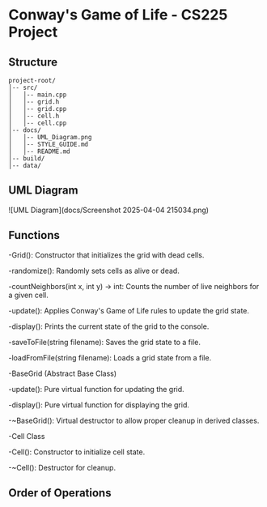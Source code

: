 # Conway's Game of Life - CS225 Project

## Structure
```
project-root/
│-- src/
│   │-- main.cpp
│   │-- grid.h
│   │-- grid.cpp
│   │-- cell.h
│   │-- cell.cpp
│-- docs/
│   │-- UML_Diagram.png
│   │-- STYLE_GUIDE.md
│   │-- README.md
│-- build/
│-- data/
```

## UML Diagram 
![UML Diagram](docs/Screenshot 2025-04-04 215034.png)



## Functions
-Grid(): Constructor that initializes the grid with dead cells.

-randomize(): Randomly sets cells as alive or dead.

-countNeighbors(int x, int y) -> int: Counts the number of live neighbors for a given cell.

-update(): Applies Conway's Game of Life rules to update the grid state.

-display(): Prints the current state of the grid to the console.

-saveToFile(string filename): Saves the grid state to a file.

-loadFromFile(string filename): Loads a grid state from a file.

-BaseGrid (Abstract Base Class)

-update(): Pure virtual function for updating the grid.

-display(): Pure virtual function for displaying the grid.

-~BaseGrid(): Virtual destructor to allow proper cleanup in derived classes.

-Cell Class

-Cell(): Constructor to initialize cell state.

-~Cell(): Destructor for cleanup.



## Order of Operations

